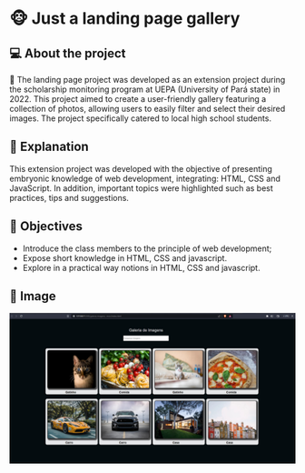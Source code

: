 # 🐵 Just a landing page gallery

## 💻 About the project

💬 The landing page project was developed as an extension project during the scholarship monitoring program at UEPA (University of Pará state) in 2022. This project aimed to create a user-friendly gallery featuring a collection of photos, allowing users to easily filter and select their desired images. The project specifically catered to local high school students.

## 📝 Explanation

<p>This extension project was developed with the objective of presenting embryonic knowledge of web development, integrating: HTML, CSS and JavaScript. In addition, important topics were highlighted such as best practices, tips and suggestions.</p>
  
## 🔖 Objectives

- Introduce the class members to the principle of web development;
- Expose short knowledge in HTML, CSS and javascript.
- Explore in a practical way notions in HTML, CSS and javascript.
  

## 📑 Image 

<img src="./img/gallery.jpg" >
